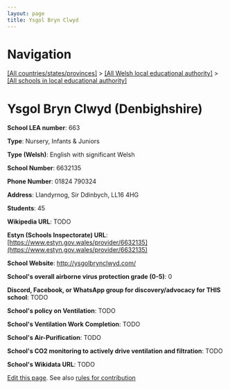 ```yaml
---
layout: page
title: Ysgol Bryn Clwyd
---
```

# Navigation

[[All countries/states/provinces]](../../..) > [[All Welsh local educational authority]](../..) > [[All schools in local educational authority]](..)

# Ysgol Bryn Clwyd (Denbighshire)

**School LEA number**: 663

**Type**: Nursery, Infants & Juniors

**Type (Welsh)**: English with significant Welsh

**School Number**: 6632135

**Phone Number**: 01824 790324

**Address**: Llandyrnog, Sir Ddinbych, LL16 4HG

**Students**: 45

**Wikipedia URL**: TODO

**Estyn (Schools Inspectorate) URL**: [https://www.estyn.gov.wales/provider/6632135](https://www.estyn.gov.wales/provider/6632135)

**School Website**: http://ysgolbrynclwyd.com/

**School's overall airborne virus protection grade (0-5)**: 0

**Discord, Facebook, or WhatsApp group for discovery/advocacy for THIS school**: TODO

**School's policy on Ventilation**: TODO

**School's Ventilation Work Completion**: TODO

**School's Air-Purification**: TODO

**School's CO2 monitoring to actively drive ventilation and filtration**: TODO

**School's Wikidata URL**: TODO




[Edit this page](https://github.com/ventilate-schools/Wales/edit/prif/./Denbighshire/Ysgol_Bryn_Clwyd.md). See also [rules for contribution](../../../contribution-rules/)
